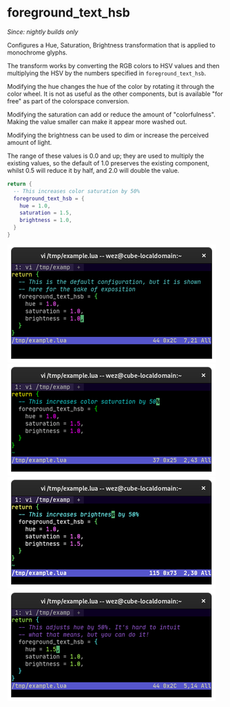 # foreground_text_hsb

*Since: nightly builds only*

Configures a Hue, Saturation, Brightness transformation that is applied to
monochrome glyphs.

The transform works by converting the RGB colors to HSV values and
then multiplying the HSV by the numbers specified in `foreground_text_hsb`.

Modifying the hue changes the hue of the color by rotating it through the color
wheel. It is not as useful as the other components, but is available "for free"
as part of the colorspace conversion.

Modifying the saturation can add or reduce the amount of "colorfulness". Making
the value smaller can make it appear more washed out.

Modifying the brightness can be used to dim or increase the perceived amount of
light.

The range of these values is 0.0 and up; they are used to multiply the existing
values, so the default of 1.0 preserves the existing component, whilst 0.5 will
reduce it by half, and 2.0 will double the value.

```lua
return {
  -- This increases color saturation by 50%
  foreground_text_hsb = {
    hue = 1.0,
    saturation = 1.5,
    brightness = 1.0,
  }
}
```

<img src="../../../screenshots/foreground-text-hsb-1-1-1.png"
     alt="demonstrating the appearance of the default value">
<img src="../../../screenshots/foreground-text-hsb-1-1.5-1.png"
     alt="demonstrating setting saturating to 1.5">
<img src="../../../screenshots/foreground-text-hsb-1-1-1.5.png"
     alt="demonstrating setting brightness to 1.5">
<img src="../../../screenshots/foreground-text-hsb-1.5-1-1.png"
     alt="demonstrating setting hue to 1.5">
